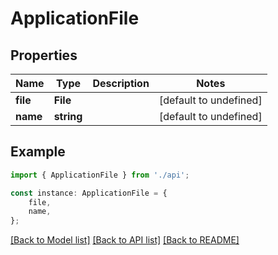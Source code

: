 # ApplicationFile


## Properties

Name | Type | Description | Notes
------------ | ------------- | ------------- | -------------
**file** | **File** |  | [default to undefined]
**name** | **string** |  | [default to undefined]

## Example

```typescript
import { ApplicationFile } from './api';

const instance: ApplicationFile = {
    file,
    name,
};
```

[[Back to Model list]](../README.md#documentation-for-models) [[Back to API list]](../README.md#documentation-for-api-endpoints) [[Back to README]](../README.md)
